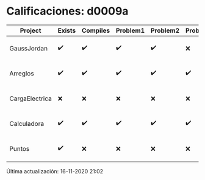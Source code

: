 # Calificaciones: d0009a
|Project|Exists|Compiles|Problem1|Problem2|Problem3|Extra|Grade|CommitHash|CommitDate|CheckDate|DueDate|Comments|
|-|-|-|-|-|-|-|-|-|-|-|-|-|
|GaussJordan|✔️|✔️|✔️|✔️|❌|❌|10.0|fbbfbc9bddc2c2b932a2a8206aea525f17d5de6f|29-10-2020 19:45:34|29-10-2020 21:36:31|29-10-2020 21:00:00|//No avisa al usuario que el sistema no tiene solución/No intercambia las filas cuando un pivote es cero|
|Arreglos|✔️|✔️|✔️|✔️|✔️|✔️|10.0|507b0d19048bc1dacb1611cc67d90154029a622b|21-10-2020 16:18:07|27-10-2020 22:26:43|22-10-2020 21:00:00|///|
|CargaElectrica|❌|❌|❌|❌|❌|❌|5.0|nan|nan|16-11-2020 21:02:23|19-11-2020 21:00:00|No se encontró el archivo en PracticasComputacionI/CargaElectrica/CargaElectrica.cpp|
|Calculadora|✔️|✔️|✔️|✔️|✔️|✔️|10.0|d5d4cfdfef007f180bdb90a426eb4d8e0317bca3|13-10-2020 12:54:58|15-10-2020 21:24:21|15-10-2020 21:00:00|nan|
|Puntos|✔️|❌|❌|❌|❌|❌|5.0|28a05b37ff4f33b287093d4b6f93439c4fc0a174|04-11-2020 21:33:27|05-11-2020 21:03:32|05-11-2020 21:00:00|Tu código no compila|

Última actualización: 16-11-2020 21:02